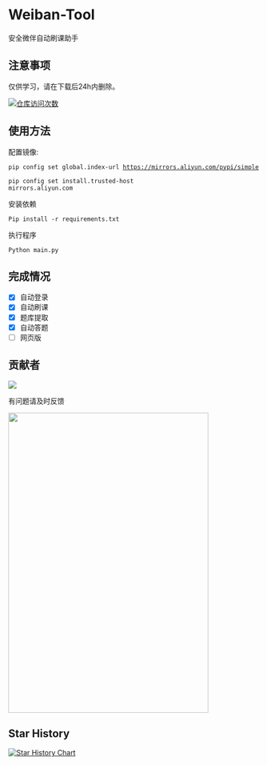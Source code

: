 # Weiban-Tool
安全微伴自动刷课助手

## 注意事项
仅供学习，请在下载后24h内删除。

[![仓库访问次数](https://badges.toozhao.com/badges/01J4X431GX8JJ8F43S0ES0ANXY/green.svg)]( "")

## 使用方法
配置镜像:

<code>pip config set global.index-url https://mirrors.aliyun.com/pypi/simple</code>

<code>pip config set install.trusted-host mirrors.aliyun.com</code>

安装依赖

<code>Pip install -r requirements.txt</code>

执行程序

<code>Python main.py</code>

## 完成情况
- [x] 自动登录
- [x] 自动刷课
- [x] 题库提取
- [x] 自动答题
- [ ] 网页版

## 贡献者

<img src="https://contrib.rocks/image?repo=coaixy/weiban-tool" />

有问题请及时反馈
 
<img src="https://github.com/Coaixy/weiban-tool/blob/master/QRCODE.JPG" width="400" height="600" />

## Star History

[![Star History Chart](https://api.star-history.com/svg?repos=coaixy/weiban-tool&type=Date)](https://star-history.com/#coaixy/weiban-tool&Date)
